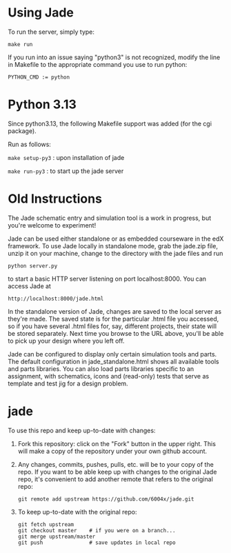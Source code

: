 Using Jade
=====

To run the server, simply type:
```
make run
```

If you run into an issue saying "python3" is not recognized, modify the line in Makefile to the appropriate command you use to run python:

```
PYTHON_CMD := python
```


Python 3.13
=====

Since python3.13, the following Makefile support was added (for the cgi package).

Run as follows:

`make setup-py3` : upon installation of jade

`make run-py3` : to start up the jade server

Old Instructions
=====

The Jade schematic entry and simulation tool is a work in progress,
but you're welcome to experiment!

Jade can be used either standalone or as embedded courseware in the
edX framework.  To use Jade locally in standalone mode, grab the jade.zip
file, unzip it on your machine, change to the directory with the jade
files and run

    python server.py

to start a basic HTTP server listening on port localhost:8000.
You can access Jade at

    http://localhost:8000/jade.html

In the standalone version of Jade, changes are saved to the local
server as they're made.  The saved state is for the particular .html
file you accessed, so if you have several .html files for, say,
different projects, their state will be stored separately.  Next time
you browse to the URL above, you'll be able to pick up your design
where you left off.

Jade can be configured to display only certain simulation tools and
parts.  The default configuration in jade_standalone.html shows all
available tools and parts libraries.  You can also load parts libraries
specific to an assignment, with schematics, icons and (read-only) tests
that serve as template and test jig for a design problem.

jade
====

To use this repo and keep up-to-date with changes:

1.  Fork this repository: click on the "Fork" button in the upper
    right.  This will make a copy of the repository under your own
    github account.

2.  Any changes, commits, pushes, pulls, etc. will be to your copy
    of the repo.  If you want to be able keep up with changes to the
    original Jade repo, it's convenient to add another remote that
    refers to the original repo:

        git remote add upstream https://github.com/6004x/jade.git

3.  To keep up-to-date with the original repo:

        git fetch upstream
        git checkout master    # if you were on a branch...
        git merge upstream/master
        git push               # save updates in local repo

